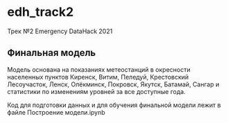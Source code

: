 # edh_track2
Трек №2 Emergency DataHack 2021

## Финальная модель
Модель основана на показаниях метеостанций в окресности населенных пунктов Киренск, Витим, Пеледуй, Крестовский Лесоучасток, Ленск, Олёкминск, Покровск, Якутск, Батамай, Сангар и статистики по изменениям уровней за все доступные года.

Код для подготовки данных и для обучения финальной модели лежит в файле Построение модели.ipynb

